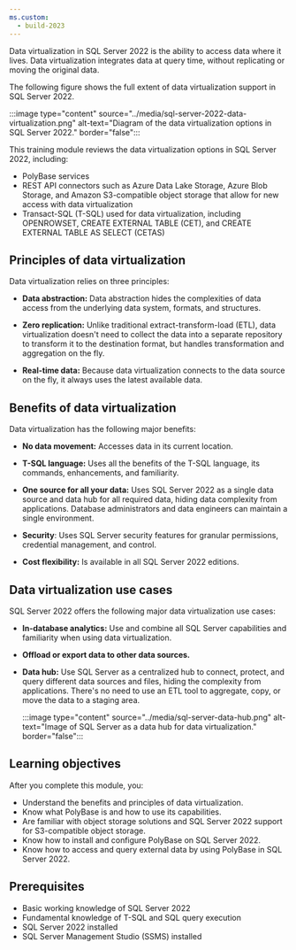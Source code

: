 ```yaml
---
ms.custom:
  - build-2023
---
```

Data virtualization in SQL Server 2022 is the ability to access data where it lives. Data virtualization integrates data at query time, without replicating or moving the original data.

The following figure shows the full extent of data virtualization support in SQL Server 2022.

:::image type="content" source="../media/sql-server-2022-data-virtualization.png" alt-text="Diagram of the data virtualization options in SQL Server 2022." border="false":::

This training module reviews the data virtualization options in SQL Server 2022, including:

- PolyBase services
- REST API connectors such as Azure Data Lake Storage, Azure Blob Storage, and Amazon S3-compatible object storage that allow for new access with data virtualization
- Transact-SQL (T-SQL) used for data virtualization, including OPENROWSET, CREATE EXTERNAL TABLE (CET), and CREATE EXTERNAL TABLE AS SELECT (CETAS)

## Principles of data virtualization

Data virtualization relies on three principles:

- **Data abstraction:** Data abstraction hides the complexities of data access from the underlying data system, formats, and structures.

- **Zero replication:** Unlike traditional extract-transform-load (ETL), data virtualization doesn't need to collect the data into a separate repository to transform it to the destination format, but handles transformation and aggregation on the fly.

- **Real-time data:** Because data virtualization connects to the data source on the fly, it always uses the latest available data.

## Benefits of data virtualization

Data virtualization has the following major benefits:

- **No data movement:** Accesses data in its current location.

- **T-SQL language:** Uses all the benefits of the T-SQL language, its commands, enhancements, and familiarity.

- **One source for all your data:** Uses SQL Server 2022 as a single data source and data hub for all required data, hiding data complexity from applications. Database administrators and data engineers can maintain a single environment.

- **Security**: Uses SQL Server security features for granular permissions, credential management, and control.

- **Cost flexibility:** Is available in all SQL Server 2022 editions.

## Data virtualization use cases

SQL Server 2022 offers the following major data virtualization use cases:

- **In-database analytics:** Use and combine all SQL Server capabilities and familiarity when using data virtualization.
- **Offload or export data to other data sources.**
- **Data hub:** Use SQL Server as a centralized hub to connect, protect, and query different data sources and files, hiding the complexity from applications. There's no need to use an ETL tool to aggregate, copy, or move the data to a staging area.

  :::image type="content" source="../media/sql-server-data-hub.png" alt-text="Image of SQL Server as a data hub for data virtualization." border="false":::

## Learning objectives

After you complete this module, you:

  - Understand the benefits and principles of data virtualization.
  - Know what PolyBase is and how to use its capabilities.
  - Are familiar with object storage solutions and SQL Server 2022 support for S3-compatible object storage.
  - Know how to install and configure PolyBase on SQL Server 2022.
  - Know how to access and query external data by using PolyBase in SQL Server 2022.

## Prerequisites

- Basic working knowledge of SQL Server 2022
- Fundamental knowledge of T-SQL and SQL query execution
- SQL Server 2022 installed
- SQL Server Management Studio (SSMS) installed
